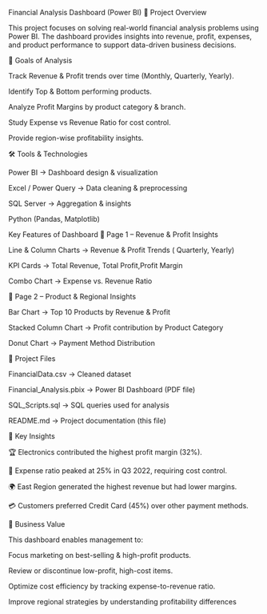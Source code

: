  Financial Analysis Dashboard (Power BI)
📌 Project Overview

This project focuses on solving real-world financial analysis problems using Power BI.
The dashboard provides insights into revenue, profit, expenses, and product performance to support data-driven business decisions.

🎯 Goals of Analysis

Track Revenue & Profit trends over time (Monthly, Quarterly, Yearly).

Identify Top & Bottom performing products.

Analyze Profit Margins by product category & branch.

Study Expense vs Revenue Ratio for cost control.

Provide region-wise profitability insights.

🛠️ Tools & Technologies

Power BI → Dashboard design & visualization

Excel / Power Query → Data cleaning & preprocessing

SQL Server → Aggregation & insights 

Python (Pandas, Matplotlib) 

 Key Features of Dashboard
🔹 Page 1 – Revenue & Profit Insights

Line & Column Charts → Revenue & Profit Trends ( Quarterly, Yearly)

KPI Cards → Total Revenue, Total Profit,Profit Margin

Combo Chart → Expense vs. Revenue Ratio

🔹 Page 2 – Product & Regional Insights

Bar Chart → Top 10 Products by Revenue & Profit

Stacked Column Chart → Profit contribution by Product Category

Donut Chart → Payment Method Distribution

📂 Project Files

FinancialData.csv → Cleaned dataset

Financial_Analysis.pbix → Power BI Dashboard (PDF file)

SQL_Scripts.sql → SQL queries used for analysis

README.md → Project documentation (this file)

🚀 Key Insights

🏆 Electronics contributed the highest profit margin (32%).

💸 Expense ratio peaked at 25% in Q3 2022, requiring cost control.

🌍 East Region generated the highest revenue but had lower margins.

💳 Customers preferred Credit Card (45%) over other payment methods.

📌 Business Value

This dashboard enables management to:

Focus marketing on best-selling & high-profit products.

Review or discontinue low-profit, high-cost items.

Optimize cost efficiency by tracking expense-to-revenue ratio.

Improve regional strategies by understanding profitability differences
